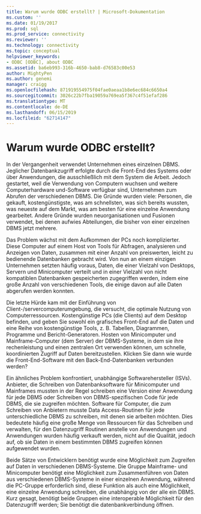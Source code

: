 ```yaml
---
title: Warum wurde ODBC erstellt? | Microsoft-Dokumentation
ms.custom: ''
ms.date: 01/19/2017
ms.prod: sql
ms.prod_service: connectivity
ms.reviewer: ''
ms.technology: connectivity
ms.topic: conceptual
helpviewer_keywords:
- ODBC [ODBC], about ODBC
ms.assetid: ba6eb993-316b-4650-bab8-d76583c00e53
author: MightyPen
ms.author: genemi
manager: craigg
ms.openlocfilehash: 871919554975f04fae0aeaa1b8e6ec684c6650a4
ms.sourcegitcommit: 3026c22b7fba19059a769ea5f367c4f51efaf286
ms.translationtype: MT
ms.contentlocale: de-DE
ms.lasthandoff: 06/15/2019
ms.locfileid: "62714147"
---
```

# <a name="why-was-odbc-created"></a>Warum wurde ODBC erstellt?
In der Vergangenheit verwendet Unternehmen eines einzelnen DBMS. Jeglicher Datenbankzugriff erfolgte durch die Front-End des Systems oder über Anwendungen, die ausschließlich mit dem System die Arbeit. Jedoch gestartet, weil die Verwendung von Computern wuchsen und weitere Computerhardware und-Software verfügbar sind, Unternehmen zum Abrufen der verschiedenen DBMS. Die Gründe wurden viele: Personen, die gekauft, kostengünstigste, was am schnellsten, was sich bereits wussten, was neueste auf dem Markt, was am besten für eine einzelne Anwendung gearbeitet. Andere Gründe wurden neuorganisationen und Fusionen verwendet, bei denen aufwies Abteilungen, die bisher von einer einzelnen DBMS jetzt mehrere.  
  
 Das Problem wächst mit dem Aufkommen der PCs noch komplizierter. Diese Computer auf einem Host von Tools für Abfragen, analysieren und Anzeigen von Daten, zusammen mit einer Anzahl von preiswerten, leicht zu bedienende Datenbanken gebracht wird. Von nun an einem einzigen Unternehmen setzten häufig voraus, Daten, die einer Vielzahl von Desktops, Servern und Minicomputer verteilt und in einer Vielzahl von nicht kompatiblen Datenbanken gespeicherten zugegriffen werden, indem eine große Anzahl von verschiedenen Tools, die einige davon auf alle Daten abgerufen werden konnten.  
  
 Die letzte Hürde kam mit der Einführung von Client-/servercomputerumgebung, die versucht, die optimale Nutzung von Computerressourcen. Kostengünstige PCs (die Clients) auf dem Desktop befinden, und geben Sie sowohl ein grafisches Front-End auf die Daten und eine Reihe von kostengünstige Tools, z. B. Tabellen, Diagrammen, Programme und Bericht-Generatoren. Hosten von Minicomputer und Mainframe-Computer (dem Server) der DBMS-Systeme, in dem sie ihre rechenleistung und einen zentralen Ort verwenden können, um schnelle, koordinierten Zugriff auf Daten bereitzustellen. Klicken Sie dann wie wurde die Front-End-Software mit den Back-End-Datenbanken verbunden werden?  
  
 Ein ähnliches Problem konfrontiert, unabhängige Softwarehersteller (ISVs). Anbieter, die Schreiben von Datenbanksoftware für Minicomputer und Mainframes mussten in der Regel schreiben eine Version einer Anwendung für jede DBMS oder Schreiben von DBMS-spezifischen Code für jede DBMS, die sie zugreifen möchten. Software für Computer, die zum Schreiben von Anbietern musste Data Access-Routinen für jede unterschiedliche DBMS zu schreiben, mit denen sie arbeiten möchten. Dies bedeutete häufig eine große Menge von Ressourcen für das Schreiben und verwalten, für den Datenzugriff Routinen anstelle von Anwendungen und Anwendungen wurden häufig verkauft werden, nicht auf die Qualität, jedoch auf, ob sie Daten in einem bestimmten DBMS zugreifen können aufgewendet wurden.  
  
 Beide Sätze von Entwicklern benötigt wurde eine Möglichkeit zum Zugreifen auf Daten in verschiedenen DBMS-Systeme. Die Gruppe Mainframe- und Minicomputer benötigt eine Möglichkeit zum Zusammenführen von Daten aus verschiedenen DBMS-Systeme in einer einzelnen Anwendung, während die PC-Gruppe erforderlich sind, diese Funktion als auch eine Möglichkeit, eine einzelne Anwendung schreiben, die unabhängig von der alle ein DBMS. Kurz gesagt, benötigt beide Gruppen eine interoperable Möglichkeit für den Datenzugriff werden; Sie benötigt die datenbankverbindung öffnen.
